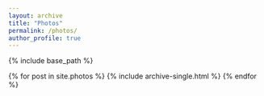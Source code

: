```yaml
---
layout: archive
title: "Photos"
permalink: /photos/
author_profile: true
---
```


{% include base_path %}


{% for post in site.photos %}
  {% include archive-single.html %}
{% endfor %}

